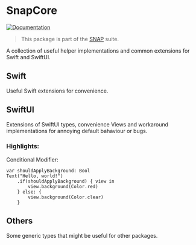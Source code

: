 [documentation]: https://swiftpackageindex.com/simonnickel/SnapCore/main/documentation
[documentation badge]: https://img.shields.io/badge/Documentation-DocC-blue


# SnapCore
[![Documentation][documentation badge]][documentation]
> This package is part of the [SNAP](https://github.com/simonnickel/snap-abstract) suite.

A collection of useful helper implementations and common extensions for Swift and SwiftUI.


## Swift

Useful Swift extensions for convenience.


## SwiftUI

Extensions of SwiftUI types, convenience Views and workaround implementations for annoying default bahaviour or bugs.

### Highlights:

Conditional Modifier:
```
var shouldApplyBackground: Bool
Text("Hello, world!")
	.if(shouldApplyBackground) { view in
		view.background(Color.red)
	} else: {
		view.background(Color.clear)
	}
```


## Others

Some generic types that might be useful for other packages.
